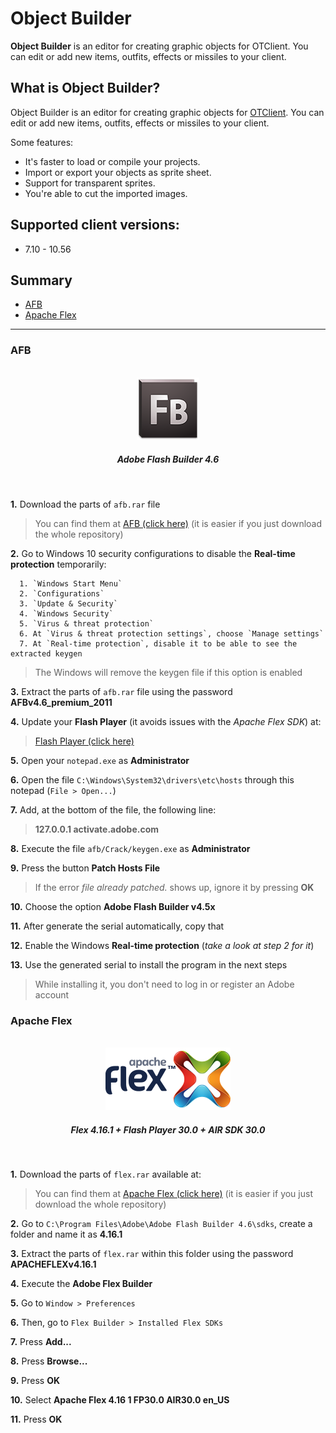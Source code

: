 # Object Builder

**Object Builder** is an editor for creating graphic objects for OTClient. You can edit or add new items, outfits, effects or missiles to your client.

What is Object Builder?
---

Object Builder is an editor for creating graphic objects for [OTClient](https://github.com/edubart/otclient). You can edit or add new items, outfits, effects or missiles to your client.

Some features:

* It's faster to load or compile your projects.
* Import or export your objects as sprite sheet.
* Support for transparent sprites.
* You're able to cut the imported images.

Supported client versions:
---

* 7.10 - 10.56

Summary
---

* [AFB](#afb)
* [Apache Flex](#apache-flex)
<!-- * [How to compile](#how-to-compile) -->

---

### AFB

<p align="center">
  <br>
  <img src="./assets/img/logo_afb.png"/>
    <h5 align="center"><i>Adobe Flash Builder 4.6</i></h5>
  <br>
</p>

<!-- [video] -->

**1.** Download the parts of `afb.rar` file
> You can find them at [AFB (click here)](./afb) (it is easier if you just download the whole repository)

**2.** Go to Windows 10 security configurations to disable the **Real-time protection** temporarily:
```
  1. `Windows Start Menu`
  2. `Configurations`
  3. `Update & Security`
  4. `Windows Security`
  5. `Virus & threat protection`
  6. At `Virus & threat protection settings`, choose `Manage settings`
  7. At `Real-time protection`, disable it to be able to see the extracted keygen
```
> The Windows will remove the keygen file if this option is enabled

**3.** Extract the parts of `afb.rar` file using the password **AFBv4.6_premium_2011**

**4.** Update your **Flash Player** (it avoids issues with the *Apache Flex SDK*) at:
> [Flash Player (click here)](https://get.adobe.com/flashplayer/)

**5.** Open your `notepad.exe` as **Administrator**

**6.** Open the file `C:\Windows\System32\drivers\etc\hosts` through this notepad (`File > Open...`)

**7.** Add, at the bottom of the file, the following line:
> **127.0.0.1 activate.adobe.com**

**8.** Execute the file `afb/Crack/keygen.exe` as **Administrator**

**9.** Press the button **Patch Hosts File**
> If the error *file already patched.* shows up, ignore it by pressing **OK**

**10.** Choose the option **Adobe Flash Builder v4.5x**

**11.** After generate the serial automatically, copy that

**12.** Enable the Windows **Real-time protection** (*take a look at step 2 for it*)

**13.** Use the generated serial to install the program in the next steps
> While installing it, you don't need to log in or register an Adobe account



### Apache Flex

<p align="center">
  <br>
  <img src="./assets/img/logo_apacheflex.png"/>
    <h5 align="center"><i>Flex 4.16.1 + Flash Player 30.0 + AIR SDK 30.0</i></h5>
  <br>
</p>

<!-- [video] -->

**1.** Download the parts of `flex.rar` available at:
> You can find them at [Apache Flex (click here)](./flex) (it is easier if you just download the whole repository)

**2.** Go to `C:\Program Files\Adobe\Adobe Flash Builder 4.6\sdks`, create a folder and name it as **4.16.1**

**3.** Extract the parts of `flex.rar` within this folder using the password **APACHEFLEXv4.16.1**

**4.** Execute the **Adobe Flex Builder**

**5.** Go to `Window > Preferences`

**6.** Then, go to `Flex Builder > Installed Flex SDKs`

**7.** Press **Add...**

**8.** Press **Browse...**

**9.** Press **OK**

**10.** Select **Apache Flex 4.16 1 FP30.0 AIR30.0 en_US**

**11.** Press **OK**



<!-- ### How to compile -->

<!-- [video] -->

